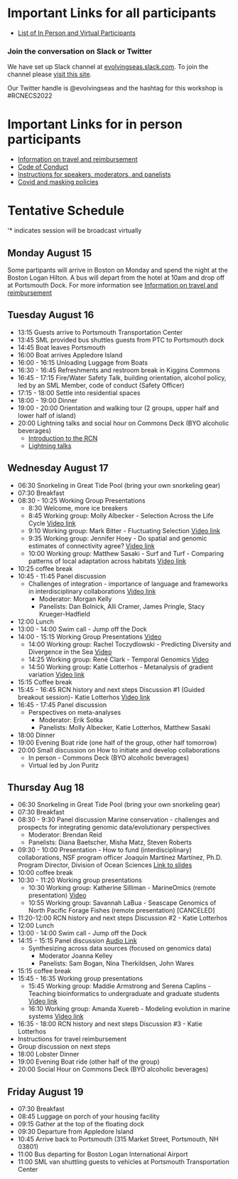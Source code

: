 
# Important Links for all participants
* [List of In Person and Virtual Participants](https://docs.google.com/spreadsheets/d/11WVBBvD2i4EIZDnAXg52xvzt-RVPB9ELCYj87fhajng/edit#gid=0)

### Join the conversation on Slack or Twitter
We have set up Slack channel at [evolvingseas.slack.com](evolvingseas.slack.com). To join the channel please [visit this site](https://evolvingseas.slack.com/join/shared_invite/zt-6qomho5f-TR75xoF25rgqKzqf5OxbUg#/shared-invite/email).

Our Twitter handle is @evolvingseas and the hashtag for this workshop is #RCNECS2022


# Important Links for in person participants
* [Information on travel and reimbursement](travel.md)
* [Code of Conduct](CodeOfConduct.md)
* [Instructions for speakers, moderators, and panelists](https://github.com/RCN-ECS/2022_TrainingIntegrationWorkshop/blob/main/InstructionsForSpeakers.md)
* [Covid and masking policies](https://www.shoalsmarinelaboratory.org/sites/shoalsmarinelaboratory.org/files/media/pdf/Other_Misc/sml_2022_covid_safety_plan_6.2.22_updated.pdf)


# Tentative Schedule
'* indicates session will be broadcast virtually

## Monday August 15
Some partipants will arrive in Boston on Monday and spend the night at the Boston Logan Hilton. A bus will depart from the hotel at 10am and drop off at Portsmouth Dock. For more information see [Information on travel and reimbursement](travel.md)

## Tuesday August 16
* 13:15 Guests arrive to Portsmouth Transportation Center 
* 13:45 SML provided bus shuttles guests from PTC to Portsmouth dock 
* 14:45 Boat leaves Portsmouth
* 16:00 Boat arrives Appledore Island 
* 16:00 - 16:15 Unloading Luggage from Boats
* 16:30 - 16:45 Refreshments and restroom break in Kiggins Commons 
* 16:45 - 17:15 Fire/Water Safety Talk, building orientation, alcohol policy, led by an SML Member, code of conduct (Safety Officer)  
* 17:15 - 18:00 Settle into residential spaces 
* 18:00 - 19:00 Dinner 
* 19:00 - 20:00 Orientation and walking tour (2 groups, upper half and lower half of island)
* 20:00 Lightning talks and social hour on Commons Deck (BYO alcoholic beverages) 
  * [Introduction to the RCN](https://docs.google.com/presentation/d/1wRZfKAbzb045Yb3zRmiOIHOGvVEGsWuVj6ng5-vxaXM/edit#slide=id.g14220e1517e_0_0)
  * [Lightning talks](https://docs.google.com/presentation/d/1qivjyuewpyaz_2GDozTUtpb4RC3eWqBKMEzlhQtsSJI/edit#slide=id.p)

## Wednesday August 17
* 06:30 Snorkeling in Great Tide Pool (bring your own snorkeling gear)
* 07:30 Breakfast
* 08:30 - 10:25 Working Group Presentations 
  * 8:30 Welcome, more ice breakers
  * 8:45 Working group: Molly Albecker - Selection Across the Life Cycle [Video link](https://youtu.be/LJVWjXprZII)
  * 9:10 Working group: Mark Bitter - Fluctuating Selection [Video link](https://youtu.be/LJVWjXprZII?t=1482)
  * 9:35 Working group: Jennifer Hoey - Do spatial and genomic estimates of connectivity agree? [Video link](https://youtu.be/LJVWjXprZII?t=3128)
  * 10:00 Working group: Matthew Sasaki - Surf and Turf - Comparing patterns of local adaptation across habitats [Video link](https://youtu.be/LJVWjXprZII?t=4775)
* 10:25 coffee break
* 10:45 - 11:45 Panel discussion 
  * Challenges of integration - importance of language and frameworks in interdisciplinary collaborations [Video link](https://youtu.be/LJVWjXprZII?t=6118)
    * Moderator: Morgan Kelly  
    * Panelists: Dan Bolnick, Alli Cramer, James Pringle, Stacy Krueger-Hadfield 
* 12:00 Lunch
* 13:00 - 14:00 Swim call - Jump off the Dock
* 14:00 - 15:15 Working Group Presentations [Video](https://youtu.be/JZeGof3orrQ)
  * 14:00 Working group: Rachel Toczydlowski - Predicting Diversity and Divergence in the Sea [Video](https://youtu.be/JZeGof3orrQ?t=146)
  * 14:25 Working group: René Clark - Temporal Genomics [Video](https://youtu.be/JZeGof3orrQ?t=1611)
  * 14:50 Working group: Katie Lotterhos - Metanalysis of gradient variation [Video link](https://youtu.be/JZeGof3orrQ?t=3340)
* 15:15 Coffee break
* 15:45 - 16:45 RCN history and next steps Discussion #1 (Guided breakout session)- Katie Lotterhos [Video link](https://youtu.be/JZeGof3orrQ?t=5036)
* 16:45 - 17:45 Panel discussion
  * Perspectives on meta-analyses 
    * Moderator: Erik Sotka
    * Panelists: Molly Albecker, Katie Lotterhos, Matthew Sasaki
 * 18:00 Dinner
 * 19:00 Evening Boat ride (one half of the group, other half tomorrow)
 * 20:00 Small discussion on How to initiate and develop collaborations
   *  In person -  Commons Deck (BYO alcoholic beverages)
   * Virtual led by Jon Puritz 

## Thursday Aug 18 
 * 06:30 Snorkeling in Great Tide Pool (bring your own snorkeling gear)
 * 07:30 Breakfast
 * 08:30 - 9:30 Panel discussion Marine conservation - challenges and prospects for integrating genomic data/evolutionary perspectives 
     * Moderator: Brendan Reid
     * Panelists: Diana Baetscher, Misha Matz, Steven Roberts
 * 09:30 - 10:00 Presentation - How to fund (interdisciplinary) collaborations, NSF program officer Joaquín Martínez Martínez, Ph.D.
Program Director, Division of Ocean Sciences [Link to slides](https://docs.google.com/presentation/d/16TH6A86UtC3o97aDldEqZBQg09jq0Xej/edit?usp=drive_web&ouid=101963378098496858465&rtpof=true)
 * 10:00 coffee break
 * 10:30 - 11:20 Working group presentations
    * 10:30 Working group: Katherine Silliman - MarineOmics (remote presentation) [Video](https://youtu.be/ozXtV4w-YOQ)
    * 10:55 Working group: Savannah LaBua - Seascape Genomics of North Pacific Forage Fishes (remote presentation) [CANCELED]
 * 11:20-12:00  RCN history and next steps Discussion #2 - Katie Lotterhos
 * 12:00 Lunch
 * 13:00 - 14:00 Swim call - Jump off the Dock
 * 14:15 - 15:15 Panel discussion [Audio Link](https://youtu.be/3ozX5_1TFyM)
   * Synthesizing across data sources (focused on genomics data)
      * Moderator Joanna Kelley 
      * Panelists: Sam Bogan, Nina Therkildsen, John Wares  
 * 15:15 coffee break
 * 15:45 - 16:35 Working group presentations 
   * 15:45 Working group: Maddie Armstrong and Serena Caplins - Teaching bioinformatics to undergraduate and graduate students [Video link](https://youtu.be/3ozX5_1TFyM?t=3988)
   * 16:10 Working group: Amanda Xuereb - Modeling evolution in marine systems [Video link](https://youtu.be/3ozX5_1TFyM?t=5568)
* 16:35 - 18:00   RCN history and next steps Discussion #3 - Katie Lotterhos
 * Instructions for travel reimbursement
 * Group discussion on next steps 
* 18:00 Lobster Dinner
* 19:00 Evening Boat ride (other half of the group)
* 20:00 Social Hour on Commons Deck (BYO alcoholic beverages)

## Friday August 19 
 * 07:30 Breakfast
 * 08:45 Luggage on porch of your housing facility
 * 09:15 Gather at the top of the floating dock
 * 09:30 Departure from Appledore Island
 * 10:45 Arrive back to Portsmouth (315 Market Street, Portsmouth, NH 03801)
 * 11:00 Bus departing for Boston Logan International Airport
 * 11:00 SML van shuttling guests to vehicles at Portsmouth Transportation Center

